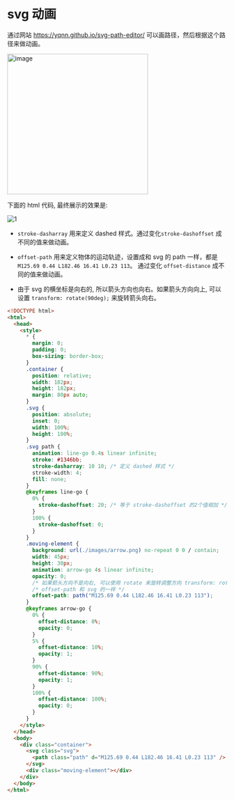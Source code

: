 # svg 动画

通过网站 https://yqnn.github.io/svg-path-editor/ 可以画路径，然后根据这个路径来做动画。

<img width="323" alt="image" src="https://github.com/user-attachments/assets/9a2e0bb7-52f4-4427-9088-75bd3779ff53">

下面的 html 代码, 最终展示的效果是:

![1](https://github.com/user-attachments/assets/e1e7c826-de78-426d-a2af-c283c812c4f2)

- `stroke-dasharray` 用来定义 dashed 样式。通过变化`stroke-dashoffset` 成不同的值来做动画。

- `offset-path` 用来定义物体的运动轨迹，设置成和 svg 的 path 一样，都是 `M125.69 0.44 L182.46 16.41 L0.23 113`。 通过变化 `offset-distance` 成不同的值来做动画。

- 由于 svg 的横坐标是向右的, 所以箭头方向也向右。如果箭头方向向上, 可以设置 `transform: rotate(90deg);` 来旋转箭头向右。

```html
<!DOCTYPE html>
<html>
  <head>
    <style>
      * {
        margin: 0;
        padding: 0;
        box-sizing: border-box;
      }
      .container {
        position: relative;
        width: 182px;
        height: 182px;
        margin: 80px auto;
      }
      .svg {
        position: absolute;
        inset: 0;
        width: 100%;
        height: 100%;
      }
      .svg path {
        animation: line-go 0.4s linear infinite;
        stroke: #1346bb;
        stroke-dasharray: 10 10; /* 定义 dashed 样式 */
        stroke-width: 4;
        fill: none;
      }
      @keyframes line-go {
        0% {
          stroke-dashoffset: 20; /* 等于 stroke-dashoffset 的2个值相加 */
        }
        100% {
          stroke-dashoffset: 0;
        }
      }
      .moving-element {
        background: url(./images/arrow.png) no-repeat 0 0 / contain;
        width: 45px;
        height: 30px;
        animation: arrow-go 4s linear infinite;
        opacity: 0;
        /* 如果箭头方向不是向右, 可以使用 rotate 来旋转调整方向 transform: rotate(90deg); */
        /* offset-path 和 svg 的一样 */
        offset-path: path("M125.69 0.44 L182.46 16.41 L0.23 113");
      }
      @keyframes arrow-go {
        0% {
          offset-distance: 0%;
          opacity: 0;
        }
        5% {
          offset-distance: 10%;
          opacity: 1;
        }
        90% {
          offset-distance: 90%;
          opacity: 1;
        }
        100% {
          offset-distance: 100%;
          opacity: 0;
        }
      }
    </style>
  </head>
  <body>
    <div class="container">
      <svg class="svg">
        <path class="path" d="M125.69 0.44 L182.46 16.41 L0.23 113" />
      </svg>
      <div class="moving-element"></div>
    </div>
  </body>
</html>
```
